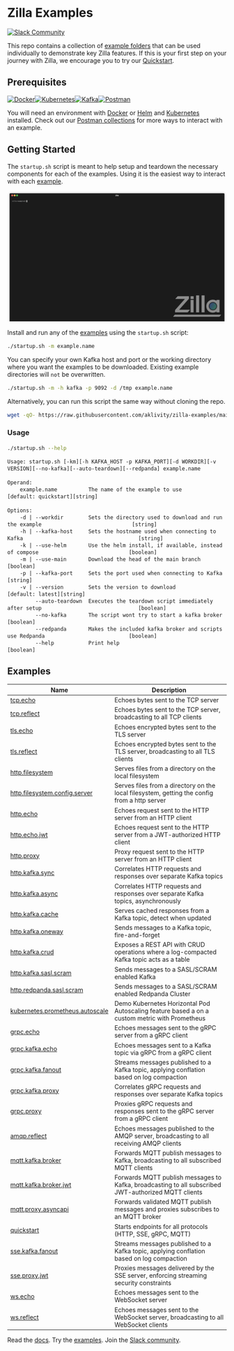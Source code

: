 # Zilla Examples

[![Slack Community][community-image]][community-join]

This repo contains a collection of [example folders](#examples) that can be used individually to demonstrate key Zilla features. If this is your first step on your journey with Zilla, we encourage you to try our [Quickstart](https://docs.aklivity.io/zilla/latest/tutorials/quickstart/kafka-proxies.html).

## Prerequisites

[![Docker]][docker-install][![Kubernetes]][kubernetes-install][![Kafka]][kafka-install][![Postman]][postman-url]

You will need an environment with [Docker][docker-install] or [Helm][helm-install] and [Kubernetes][kubernetes-install] installed. Check out our [Postman collections][postman-url] for more ways to interact with an example.

## Getting Started

The `startup.sh` script is meant to help setup and teardown the necessary components for each of the examples. Using it is the easiest way to interact with each [example](#examples).

![demo](.assets/demo.gif)

Install and run any of the [examples](#examples) using the `startup.sh` script:

```bash
./startup.sh -m example.name
```

You can specify your own Kafka host and port or the working directory where you want the examples to be downloaded. Existing example directories will `not` be overwritten.

```bash
./startup.sh -m -h kafka -p 9092 -d /tmp example.name
```

Alternatively, you can run this script the same way without cloning the repo.

```bash
wget -qO- https://raw.githubusercontent.com/aklivity/zilla-examples/main/startup.sh | sh -s -- -m example.name
```

### Usage

```bash
./startup.sh --help
```

```text
Usage: startup.sh [-km][-h KAFKA_HOST -p KAFKA_PORT][-d WORKDIR][-v VERSION][--no-kafka][--auto-teardown][--redpanda] example.name

Operand:
    example.name          The name of the example to use                                 [default: quickstart][string]

Options:
    -d | --workdir        Sets the directory used to download and run the example                             [string]
    -h | --kafka-host     Sets the hostname used when connecting to Kafka                                     [string]
    -k | --use-helm       Use the helm install, if available, instead of compose                             [boolean]
    -m | --use-main       Download the head of the main branch                                               [boolean]
    -p | --kafka-port     Sets the port used when connecting to Kafka                                         [string]
    -v | --version        Sets the version to download                                       [default: latest][string]
         --auto-teardown  Executes the teardown script immediately after setup                               [boolean]
         --no-kafka       The script wont try to start a kafka broker                                        [boolean]
         --redpanda       Makes the included kafka broker and scripts use Redpanda                           [boolean]
         --help           Print help                                                                         [boolean]
```

## Examples

| Name                                                               | Description                                                                                         |
| ------------------------------------------------------------------ | --------------------------------------------------------------------------------------------------- |
| [tcp.echo](tcp.echo)                                               | Echoes bytes sent to the TCP server                                                                 |
| [tcp.reflect](tcp.reflect)                                         | Echoes bytes sent to the TCP server, broadcasting to all TCP clients                                |
| [tls.echo](tls.echo)                                               | Echoes encrypted bytes sent to the TLS server                                                       |
| [tls.reflect](tls.reflect)                                         | Echoes encrypted bytes sent to the TLS server, broadcasting to all TLS clients                      |
| [http.filesystem](http.filesystem)                                 | Serves files from a directory on the local filesystem                                               |
| [http.filesystem.config.server](http.filesystem.config.server)     | Serves files from a directory on the local filesystem, getting the config from a http server        |
| [http.echo](http.echo)                                             | Echoes request sent to the HTTP server from an HTTP client                                          |
| [http.echo.jwt](http.echo.jwt)                                     | Echoes request sent to the HTTP server from a JWT-authorized HTTP client                            |
| [http.proxy](http.proxy)                                           | Proxy request sent to the HTTP server from an HTTP client                                           |
| [http.kafka.sync](http.kafka.sync)                                 | Correlates HTTP requests and responses over separate Kafka topics                                   |
| [http.kafka.async](http.kafka.async)                               | Correlates HTTP requests and responses over separate Kafka topics, asynchronously                   |
| [http.kafka.cache](http.kafka.cache)                               | Serves cached responses from a Kafka topic, detect when updated                                     |
| [http.kafka.oneway](http.kafka.oneway)                             | Sends messages to a Kafka topic, fire-and-forget                                                    |
| [http.kafka.crud](http.kafka.crud)                                 | Exposes a REST API with CRUD operations where a log-compacted Kafka topic acts as a table           |
| [http.kafka.sasl.scram](http.kafka.sasl.scram)                     | Sends messages to a SASL/SCRAM enabled Kafka                                                        |
| [http.redpanda.sasl.scram](http.redpanda.sasl.scram)               | Sends messages to a SASL/SCRAM enabled Redpanda Cluster                                             |
| [kubernetes.prometheus.autoscale](kubernetes.prometheus.autoscale) | Demo Kubernetes Horizontal Pod Autoscaling feature based a on a custom metric with Prometheus       |
| [grpc.echo](grpc.echo)                                             | Echoes messages sent to the gRPC server from a gRPC client                                          |
| [grpc.kafka.echo](grpc.kafka.echo)                                 | Echoes messages sent to a Kafka topic via gRPC from a gRPC client                                   |
| [grpc.kafka.fanout](grpc.kafka.fanout)                             | Streams messages published to a Kafka topic, applying conflation based on log compaction            |
| [grpc.kafka.proxy](grpc.kafka.proxy)                               | Correlates gRPC requests and responses over separate Kafka topics                                   |
| [grpc.proxy](grpc.proxy)                                           | Proxies gRPC requests and responses sent to the gRPC server from a gRPC client                      |
| [amqp.reflect](amqp.reflect)                                       | Echoes messages published to the AMQP server, broadcasting to all receiving AMQP clients            |
| [mqtt.kafka.broker](mqtt.kafka.broker)                             | Forwards MQTT publish messages to Kafka, broadcasting to all subscribed MQTT clients                |
| [mqtt.kafka.broker.jwt](mqtt.kafka.broker.jwt)                     | Forwards MQTT publish messages to Kafka, broadcasting to all subscribed JWT-authorized MQTT clients |
| [mqtt.proxy.asyncapi](mqtt.proxy.asyncapi)                         | Forwards validated MQTT publish messages and proxies subscribes to an MQTT broker                   |
| [quickstart](quickstart)                                           | Starts endpoints for all protocols (HTTP, SSE, gRPC, MQTT)                                          |
| [sse.kafka.fanout](sse.kafka.fanout)                               | Streams messages published to a Kafka topic, applying conflation based on log compaction            |
| [sse.proxy.jwt](sse.proxy.jwt)                                     | Proxies messages delivered by the SSE server, enforcing streaming security constraints              |
| [ws.echo](ws.echo)                                                 | Echoes messages sent to the WebSocket server                                                        |
| [ws.reflect](ws.reflect)                                           | Echoes messages sent to the WebSocket server, broadcasting to all WebSocket clients                 |

Read the [docs][zilla-docs].
Try the [examples][zilla-examples].
Join the [Slack community][community-join].

[community-image]: https://img.shields.io/badge/slack-@aklivitycommunity-blue.svg?logo=slack
[community-join]: https://join.slack.com/t/aklivitycommunity/shared_invite/zt-sy06wvr9-u6cPmBNQplX5wVfd9l2oIQ
[Docker]: https://img.shields.io/badge/docker-%230db7ed.svg?style=for-the-badge&logo=docker&logoColor=white
[Kubernetes]: https://img.shields.io/badge/kubernetes-%23326ce5.svg?style=for-the-badge&logo=kubernetes&logoColor=white
[Kafka]: https://img.shields.io/badge/Apache%20Kafka-000?style=for-the-badge&logo=apachekafka
[Postman]: https://img.shields.io/badge/Postman-FF6C37?style=for-the-badge&logo=postman&logoColor=white
[zilla-docs]: https://docs.aklivity.io/zilla
[zilla-examples]: https://github.com/aklivity/zilla-examples
[docker-install]: https://docs.docker.com/compose/gettingstarted/
[helm-install]: https://helm.sh/docs/intro/install/
[kubernetes-install]: https://kubernetes.io/docs/tasks/tools/
[kafka-install]: https://kafka.apache.org/
[postman-url]: https://www.postman.com/aklivity-zilla/
